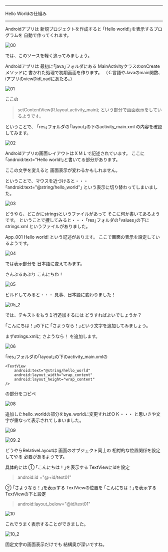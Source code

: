 ***
Hello Worldの仕組み
***

Androidアプリは
新規プロジェクトを作成すると
｢Hello world!｣を表示するプログラムを
自動で作ってくれます。

![00](https://github.com/miyake-yasunaga/01_Hello/blob/master/images/00.png)

では、このソースを軽く追ってみましょう。

Androidアプリは
最初に｢java｣フォルダにある
MainActivityクラスのonCreateメソッドに
書かれた処理で初期画面を作ります。
（Ｃ言語やJavaのmain関数、iアプリのviewDidLoadにあたる。）

![01](https://github.com/miyake-yasunaga/01_Hello/blob/master/images/01.png)

ここの
>setContentView(R.layout.activity_main);
という部分で画面表示をしているようです。

ということで、
｢res｣フォルダの｢layout｣の下のactivity_main.xml
の内容を確認してみます。

![02](https://github.com/miyake-yasunaga/01_Hello/blob/master/images/02.png)

Androidアプリの画面レイアウトはＸＭＬで記述されています。
ここに｢android:text="Hello world!｣と書いてる部分があります。

ここの文字を変えると
画面表示が変わるかもしれません。

ということで、マウスを近づけると・・・
｢android:text="@string/hello_world"｣
という表示に切り替わってしまいました。

![03](https://github.com/miyake-yasunaga/01_Hello/blob/master/images/03.png)


どうやら、どこかにstringsというファイルがあって
そこに何か書いてあるようです。
ということで捜してみると・・・
｢res｣フォルダの｢values｣の下にstrings.xml
というファイルがありました。

<string name="app_name">App_001</string>
<string name="hello_world">Hello world!</string>
という記述があります。
ここで画面の表示を設定しているようです。

![04](https://github.com/miyake-yasunaga/01_Hello/blob/master/images/04.png)

では表示部分を
日本語に変えてみます。

<string name="app_name">さんぷるあぷり</string>
<string name="hello_world">こんにちわ！</string>

![05](https://github.com/miyake-yasunaga/01_Hello/blob/master/images/05.png)

ビルドしてみると・・・
見事、日本語に変わりました！

![05_2](https://github.com/miyake-yasunaga/01_Hello/blob/master/images/05_2.png)

では、テキストをもう１行追加するには
どうすればよいでしょうか？

｢こんにちは！｣の下に
｢さようなら！｣という文字を追加してみましょう。

まずstrings.xmlに
<string name="bye_world">さようなら！</string>
を追加します。

![06](https://github.com/miyake-yasunaga/01_Hello/blob/master/images/06.png)

｢res｣フォルダの｢layout｣の下のactivity_main.xmlの

    <TextView
        android:text="@string/hello_world"
        android:layout_width="wrap_content"
        android:layout_height="wrap_content"
    />
の部分をコピペ

![08](https://github.com/miyake-yasunaga/01_Hello/blob/master/images/08.png)

追加したhello_worldの部分をbye_worldに変更すればＯＫ・・・
と思いきや文字が重なって表示されてしまいました。

![09](https://github.com/miyake-yasunaga/01_Hello/blob/master/images/09.png)

![09_2](https://github.com/miyake-yasunaga/01_Hello/blob/master/images/09_2.png)

どうやらRelativeLayoutは
画面のオブジェクト同士の
相対的な位置関係を設定してやる
必要があるようです。

具体的には
①
｢こんにちは！｣を表示する
TextViewにidを設定

>android:id ="@+id/text01"

②
｢さようなら！｣を表示する
TextViewの位置を
｢こんにちは！｣を表示する
TextViewの下と設定

>android:layout_below="@id/text01"

![10](https://github.com/miyake-yasunaga/01_Hello/blob/master/images/10.png)

これでうまく表示することができました。

![10_2](https://github.com/miyake-yasunaga/01_Hello/blob/master/images/10_2.png)

固定文字の画面表示だけでも
結構奥が深いですね。


